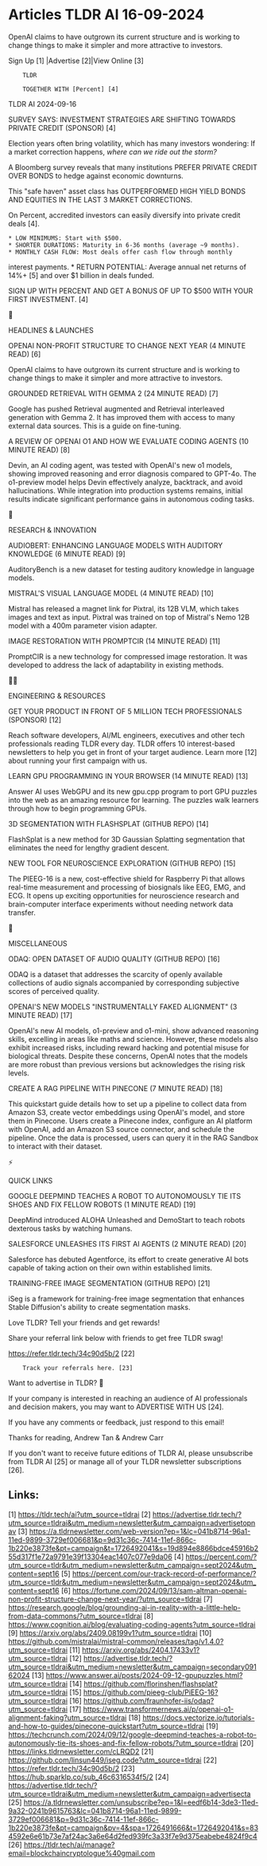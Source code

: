 # Articles TLDR AI 16-09-2024

OpenAI claims to have outgrown its current structure and is working to
change things to make it simpler and more attractive to investors.  

 Sign Up [1] |Advertise [2]|View Online [3] 

		TLDR

		TOGETHER WITH [Percent] [4]

TLDR AI 2024-09-16

 SURVEY SAYS: INVESTMENT STRATEGIES ARE SHIFTING TOWARDS PRIVATE
CREDIT (SPONSOR) [4] 

 Election years often bring volatility, which has many investors
wondering: If a market correction happens, _where can we ride out the
storm?_ 

A Bloomberg survey reveals that many institutions PREFER PRIVATE
CREDIT OVER BONDS to hedge against economic downturns. 

This "safe haven" asset class has OUTPERFORMED HIGH YIELD BONDS AND
EQUITIES IN THE LAST 3 MARKET CORRECTIONS.

On Percent, accredited investors can easily diversify into private
credit deals [4]. 

 	* LOW MINIMUMS: Start with $500.
 	* SHORTER DURATIONS: Maturity in 6-36 months (average ~9 months).
 	* MONTHLY CASH FLOW: Most deals offer cash flow through monthly
interest payments.
 	* RETURN POTENTIAL: Average annual net returns of 14%+ [5] and over
$1 billion in deals funded.

SIGN UP WITH PERCENT AND GET A BONUS OF UP TO $500 WITH YOUR FIRST
INVESTMENT. [4]

🚀 

HEADLINES & LAUNCHES

 OPENAI NON-PROFIT STRUCTURE TO CHANGE NEXT YEAR (4 MINUTE READ) [6] 

 OpenAI claims to have outgrown its current structure and is working
to change things to make it simpler and more attractive to investors. 

 GROUNDED RETRIEVAL WITH GEMMA 2 (24 MINUTE READ) [7] 

 Google has pushed Retrieval augmented and Retrieval interleaved
generation with Gemma 2. It has improved them with access to many
external data sources. This is a guide on fine-tuning. 

 A REVIEW OF OPENAI O1 AND HOW WE EVALUATE CODING AGENTS (10 MINUTE
READ) [8] 

 Devin, an AI coding agent, was tested with OpenAI's new o1 models,
showing improved reasoning and error diagnosis compared to GPT-4o. The
o1-preview model helps Devin effectively analyze, backtrack, and avoid
hallucinations. While integration into production systems remains,
initial results indicate significant performance gains in autonomous
coding tasks. 

🧠 

RESEARCH & INNOVATION

 AUDIOBERT: ENHANCING LANGUAGE MODELS WITH AUDITORY KNOWLEDGE (6
MINUTE READ) [9] 

 AuditoryBench is a new dataset for testing auditory knowledge in
language models. 

 MISTRAL'S VISUAL LANGUAGE MODEL (4 MINUTE READ) [10] 

 Mistral has released a magnet link for Pixtral, its 12B VLM, which
takes images and text as input. Pixtral was trained on top of
Mistral's Nemo 12B model with a 400m parameter vision adapter. 

 IMAGE RESTORATION WITH PROMPTCIR (14 MINUTE READ) [11] 

 PromptCIR is a new technology for compressed image restoration. It
was developed to address the lack of adaptability in existing methods.


🧑‍💻 

ENGINEERING & RESOURCES

 GET YOUR PRODUCT IN FRONT OF 5 MILLION TECH PROFESSIONALS (SPONSOR)
[12] 

 Reach software developers, AI/ML engineers, executives and other tech
professionals reading TLDR every day. TLDR offers 10 interest-based
newsletters to help you get in front of your target audience. Learn
more [12] about running your first campaign with us. 

 LEARN GPU PROGRAMMING IN YOUR BROWSER (14 MINUTE READ) [13] 

 Answer AI uses WebGPU and its new gpu.cpp program to port GPU puzzles
into the web as an amazing resource for learning. The puzzles walk
learners through how to begin programming GPUs. 

 3D SEGMENTATION WITH FLASHSPLAT (GITHUB REPO) [14] 

 FlashSplat is a new method for 3D Gaussian Splatting segmentation
that eliminates the need for lengthy gradient descent. 

 NEW TOOL FOR NEUROSCIENCE EXPLORATION (GITHUB REPO) [15] 

 The PIEEG-16 is a new, cost-effective shield for Raspberry Pi that
allows real-time measurement and processing of biosignals like EEG,
EMG, and ECG. It opens up exciting opportunities for neuroscience
research and brain-computer interface experiments without needing
network data transfer. 

🎁 

MISCELLANEOUS

 ODAQ: OPEN DATASET OF AUDIO QUALITY (GITHUB REPO) [16] 

 ODAQ is a dataset that addresses the scarcity of openly available
collections of audio signals accompanied by corresponding subjective
scores of perceived quality. 

 OPENAI'S NEW MODELS "INSTRUMENTALLY FAKED ALIGNMENT" (3 MINUTE READ)
[17] 

 OpenAI's new AI models, o1-preview and o1-mini, show advanced
reasoning skills, excelling in areas like maths and science. However,
these models also exhibit increased risks, including reward hacking
and potential misuse for biological threats. Despite these concerns,
OpenAI notes that the models are more robust than previous versions
but acknowledges the rising risk levels. 

 CREATE A RAG PIPELINE WITH PINECONE (7 MINUTE READ) [18] 

 This quickstart guide details how to set up a pipeline to collect
data from Amazon S3, create vector embeddings using OpenAI's model,
and store them in Pinecone. Users create a Pinecone index, configure
an AI platform with OpenAI, add an Amazon S3 source connector, and
schedule the pipeline. Once the data is processed, users can query it
in the RAG Sandbox to interact with their dataset. 

⚡ 

QUICK LINKS

 GOOGLE DEEPMIND TEACHES A ROBOT TO AUTONOMOUSLY TIE ITS SHOES AND FIX
FELLOW ROBOTS (1 MINUTE READ) [19] 

 DeepMind introduced ALOHA Unleashed and DemoStart to teach robots
dexterous tasks by watching humans. 

 SALESFORCE UNLEASHES ITS FIRST AI AGENTS (2 MINUTE READ) [20] 

 Salesforce has debuted Agentforce, its effort to create generative AI
bots capable of taking action on their own within established limits. 

 TRAINING-FREE IMAGE SEGMENTATION (GITHUB REPO) [21] 

 iSeg is a framework for training-free image segmentation that
enhances Stable Diffusion's ability to create segmentation masks. 

Love TLDR? Tell your friends and get rewards!

 Share your referral link below with friends to get free TLDR swag! 

 https://refer.tldr.tech/34c90d5b/2 [22] 

		Track your referrals here. [23]

Want to advertise in TLDR? 📰

 If your company is interested in reaching an audience of AI
professionals and decision makers, you may want to ADVERTISE WITH US
[24]. 

 If you have any comments or feedback, just respond to this email! 

Thanks for reading, 
Andrew Tan & Andrew Carr 

If you don't want to receive future editions of TLDR AI, please
unsubscribe from TLDR AI [25] or manage all of your TLDR newsletter
subscriptions [26]. 

 

Links:
------
[1] https://tldr.tech/ai?utm_source=tldrai
[2] https://advertise.tldr.tech/?utm_source=tldrai&utm_medium=newsletter&utm_campaign=advertisetopnav
[3] https://a.tldrnewsletter.com/web-version?ep=1&lc=041b8714-96a1-11ed-9899-3729ef006681&p=9d31c36c-7414-11ef-866c-1b220e3873fe&pt=campaign&t=1726492041&s=19d894e8866bdce45916b255d317f1e72a9791e39f13304eac1407c077e9da06
[4] https://percent.com/?utm_source=tldr&utm_medium=newsletter&utm_campaign=sept2024&utm_content=sept16
[5] https://percent.com/our-track-record-of-performance/?utm_source=tldr&utm_medium=newsletter&utm_campaign=sept2024&utm_content=sept16
[6] https://fortune.com/2024/09/13/sam-altman-openai-non-profit-structure-change-next-year/?utm_source=tldrai
[7] https://research.google/blog/grounding-ai-in-reality-with-a-little-help-from-data-commons/?utm_source=tldrai
[8] https://www.cognition.ai/blog/evaluating-coding-agents?utm_source=tldrai
[9] https://arxiv.org/abs/2409.08199v1?utm_source=tldrai
[10] https://github.com/mistralai/mistral-common/releases/tag/v1.4.0?utm_source=tldrai
[11] https://arxiv.org/abs/2404.17433v1?utm_source=tldrai
[12] https://advertise.tldr.tech/?utm_source=tldrai&utm_medium=newsletter&utm_campaign=secondary09162024
[13] https://www.answer.ai/posts/2024-09-12-gpupuzzles.html?utm_source=tldrai
[14] https://github.com/florinshen/flashsplat?utm_source=tldrai
[15] https://github.com/pieeg-club/PiEEG-16?utm_source=tldrai
[16] https://github.com/fraunhofer-iis/odaq?utm_source=tldrai
[17] https://www.transformernews.ai/p/openai-o1-alignment-faking?utm_source=tldrai
[18] https://docs.vectorize.io/tutorials-and-how-to-guides/pinecone-quickstart?utm_source=tldrai
[19] https://techcrunch.com/2024/09/12/google-deepmind-teaches-a-robot-to-autonomously-tie-its-shoes-and-fix-fellow-robots/?utm_source=tldrai
[20] https://links.tldrnewsletter.com/cLRQD2
[21] https://github.com/linsun449/iseg.code?utm_source=tldrai
[22] https://refer.tldr.tech/34c90d5b/2
[23] https://hub.sparklp.co/sub_46c6316534f5/2
[24] https://advertise.tldr.tech/?utm_source=tldrai&utm_medium=newsletter&utm_campaign=advertisecta
[25] https://a.tldrnewsletter.com/unsubscribe?ep=1&l=eedf6b14-3de3-11ed-9a32-0241b9615763&lc=041b8714-96a1-11ed-9899-3729ef006681&p=9d31c36c-7414-11ef-866c-1b220e3873fe&pt=campaign&pv=4&spa=1726491666&t=1726492041&s=834592e6e61b73e7af24ac3a6e64d2fed939fc3a33f7e9d375eabebe4824f9c4
[26] https://tldr.tech/ai/manage?email=blockchaincryptologue%40gmail.com